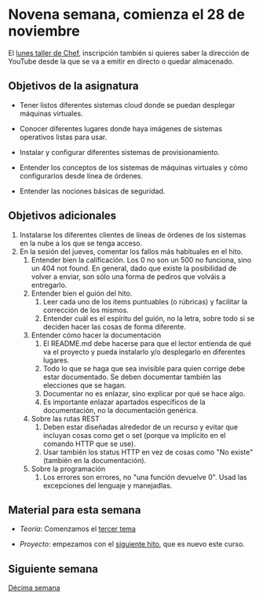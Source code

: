 # Novena semana, comienza el 28 de noviembre

El
[lunes taller de Chef](https://www.meetup.com/es-ES/Granada-Geek/events/256628845/),
inscripción también si quieres saber la dirección de YouTube desde la
que se va a emitir en directo o quedar almacenado.

## Objetivos de la asignatura

* Tener listos diferentes sistemas cloud donde se puedan desplegar máquinas
  virtuales.

* Conocer diferentes lugares donde haya imágenes de sistemas
  operativos listas para usar.

* Instalar y configurar diferentes sistemas de provisionamiento.

* Entender los conceptos de los sistemas de máquinas virtuales y cómo
  configurarlos desde línea de órdenes.
* Entender las nociones básicas de seguridad.

## Objetivos adicionales

1. Instalarse los diferentes clientes de líneas de órdenes de los
   sistemas en la nube a los que se tenga acceso.
2. En la sesión del jueves, comentar los fallos más habituales en el
   hito.
   1. Entender bien la calificación. Los 0 no son un 500 no funciona,
      sino un 404 not found. En general, dado que existe la
      posibilidad de volver a enviar, son sólo una forma de pediros
      que volváis a entregarlo.
   1. Entender bien el guión del hito.
      1. Leer cada uno de los items puntuables (o rúbricas) y
         facilitar la corrección de los mismos.
      2. Entender cuál es el espíritu del guión, no la letra, sobre
         todo si se deciden hacer las cosas de forma diferente.
   1. Entender cómo hacer la documentación
      1. El README.md debe hacerse para que el lector entienda de qué
         va el proyecto y pueda instalarlo y/o desplegarlo en
         diferentes lugares.
      2. Todo lo que se haga que sea invisible para quien corrige debe
         estar documentado. Se deben documentar también las elecciones
         que se hagan.
      3. Documentar no es enlazar, sino explicar por qué se hace algo.
      4. Es importante enlazar apartados específicos de la
         documentación, no la documentación genérica.
   2. Sobre las rutas REST
      1. Deben estar diseñadas alrededor de un recurso y evitar que
         incluyan cosas como get o set (porque va implícito en el
         comando HTTP que se use).
      2. Usar también los status HTTP en vez de cosas como "No
         existe" (también en la documentación).
   3. Sobre la programación
      1. Los errores son errores, no "una función devuelve 0". Usad
         las excepciones del lenguaje y manejadlas. 


## Material para esta semana

* *Teoría*: Comenzamos
  el
  [tercer tema](http://jj.github.io/CC/documentos/temas/Automatizando_cloud)

* *Proyecto*: empezamos con el
  [siguiente hito](https://jj.github.io/CC/documentos/proyecto/4.nube-CLI),
  que es nuevo este curso.

## Siguiente semana

[Décima semana](10-semana)
